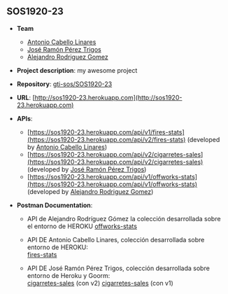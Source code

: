 ## SOS1920-23

- **Team**
  - [Antonio Cabello Linares](https://github.com/antoniocl11)
  - [José Ramón Pérez Trigos](https://github.com/joserra123)
  - [Alejandro Rodriguez Gomez](https://github.com/alegrandoi)
- **Project description**: my awesome project
- **Repository**: [gti-sos/SOS1920-23](https://github.com/gti-sos/SOS1920-23)
- **URL**: [http://sos1920-23.herokuapp.com](http://sos1920-23.herokuapp.com)
-  **APIs**:
    - [https://sos1920-23.herokuapp.com/api/v1/fires-stats](https://sos1920-23.herokuapp.com/api/v2/fires-stats) (developed by [Antonio Cabello Linares](https://github.com/antoniocl11))
    - [https://sos1920-23.herokuapp.com/api/v2/cigarretes-sales](https://sos1920-23.herokuapp.com/api/v2/cigarretes-sales) (developed by [José Ramón Pérez Trigos](https://github.com/joserra123))
    - [https://sos1920-23.herokuapp.com/api/v1/offworks-stats](https://sos1920-23.herokuapp.com/api/v1/offworks-stats) (developed by [Alejandro Rodriguez Gomez](https://github.com/alegrandoi))

-  **Postman Documentation**:
	- API de Alejandro Rodríguez Gómez la colección desarrollada sobre el entorno de HEROKU 
		[offworks-stats](https://documenter.getpostman.com/view/10846961/SzYUY1CH) 

	- API DE Antonio Cabello Linares, colección desarrollada sobre entorno de HEROKU: 	
		[fires-stats](https://documenter.getpostman.com/view/10637537/Szf3aVeY)

	- API DE José Ramón Pérez Trigos, colección desarrollada sobre entorno de Heroku y Goorm: 	
		[cigarretes-sales](https://documenter.getpostman.com/view/10860459/SzYUa1hq) (con v2)
    [cigarretes-sales](https://documenter.getpostman.com/view/10860459/Szme4J8s) (con v1)



